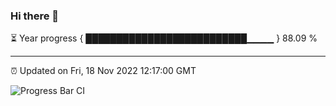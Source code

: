 ### Hi there 👋

⏳ Year progress { ██████████████████████████▁▁▁▁ } 88.09 %

---

⏰ Updated on Fri, 18 Nov 2022 12:17:00 GMT

![Progress Bar CI](https://github.com/Shyam-Makwana/GitHub-Actions-Demo/workflows/Progress%20Bar%20CI/badge.svg)
